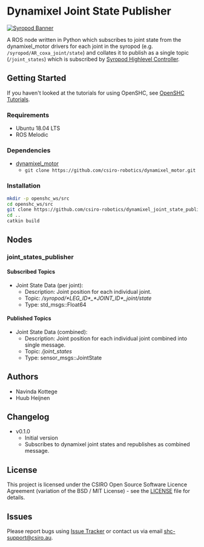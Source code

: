 # Dynamixel Joint State Publisher

[![Syropod Banner](https://i.imgur.com/QyMTwG3.jpg "CSIRO Robotics")](https://research.csiro.au/robotics/)

A ROS node written in Python which subscribes to joint state from the dynamixel_motor drivers for each joint in the syropod (e.g. `/syropod/AR_coxa_joint/state`) and collates it to publish as a single topic (`/joint_states`) which is subscribed by [Syropod Highlevel Controller](https://github.com/csiro-robotics/syropod_highlevel_controller).

## Getting Started

If you haven't looked at the tutorials for using OpenSHC, see [OpenSHC Tutorials](https://github.com/csiro-robotics/shc_tutorials).

### Requirements

* Ubuntu 18.04 LTS
* ROS Melodic

### Dependencies

* [dynamixel_motor](https://github.com/csiro-robotics/dynamixel_motor)
  * `git clone https://github.com/csiro-robotics/dynamixel_motor.git`

### Installation

```bash
mkdir -p openshc_ws/src
cd openshc_ws/src
git clone https://github.com/csiro-robotics/dynamixel_joint_state_publisher.git
cd ..
catkin build
```

## Nodes

### joint_states_publisher

#### Subscribed Topics

* Joint State Data (per joint):
  * Description: Joint position for each individual joint.
  * Topic: */syropod/\*LEG_ID\*\_\*JOINT_ID\*\_joint/state*
  * Type: std_msgs::Float64

#### Published Topics

* Joint State Data (combined):
  * Description: Joint position for each individual joint combined into single message.
  * Topic: */joint\_states*
  * Type: sensor_msgs::JointState

## Authors

* Navinda Kottege
* Huub Heijnen

## Changelog

* v0.1.0
  * Initial version
  * Subscribes to dynamixel joint states and republishes as combined message.

## License

This project is licensed under the CSIRO Open Source Software Licence Agreement (variation of the BSD / MIT License) - see the [LICENSE](LICENSE) file for details.

## Issues

Please report bugs using [Issue Tracker](https://github.com/csiro-robotics/dynamixel_joint_state_publisher/issues) or contact us via email [shc-support@csiro.au](mailto:shc-support@csiro.au).
